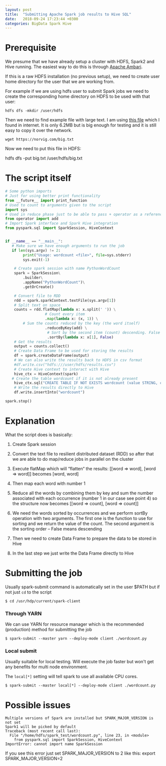 ```yaml
---
layout: post
title:  "Submitting Apache Spark job results to Hive SQL"
date:   2018-09-24 17:23:44 +0300
categories: BigData Spark Hive
---
```


Prerequisite
======

We presume that we have already setup a cluster with HDFS, Spark2 and Hive running.
The easiest way to do this is through [Apache Ambari](https://docs.hortonworks.com/HDPDocuments/Ambari-2.6.2.2/bk_ambari-installation/content/install-ambari-server.html). 

If this is a raw HDFS installation (no previous setup), we need to create user home directory for the user that we are working from. 

For example if we are using hdfs user to submit Spark jobs we need to create the corresponding home directory on HDFS to be used with that user:
```
hdfs dfs -mkdir /user/hdfs
```
Then we need to find example file with large text. I am using [this file](https://norvig.com/big.txt) which I found in internet. It is only 6.2MB but is big enough for testing and it is still easy to copy it over the network.

```
wget https://norvig.com/big.txt
```
Now we need to put this file in HDFS:

hdfs dfs -put big.txt /user/hdfs/big.txt

The script itself
===

```python
# Some python imports
# Just for using better print functionality
from __future__ import print_function
# Used to count to arguments given to the script
import sys
# Used in reduce phase just to be able to pass + operator as a reference
from operator import add
# Import Spark interface and Spark Hive integration
from pyspark.sql import SparkSession, HiveContext


if __name__ == "__main__":
   # Make sure we have enough arguments to run the job 
   if len(sys.argv) != 2:
        print("Usage: wordcount <file>", file=sys.stderr)
        sys.exit(-1)

    # Create spark session with name PythonWordCount
    spark = SparkSession\
        .builder\
        .appName("PythonWordCount")\
        .getOrCreate()

    # Convert file to RDD
    rdd = spark.sparkContext.textFile(sys.argv[1])
    # Split text on space
    counts = rdd.flatMap(lambda x: x.split(' ')) \
                  # Count every item
                  .map(lambda x: (x, 1)) \
	    # Sum the counts reduced by the key (the word itself)
                  .reduceByKey(add) \
                   # Sort by the second item (count) descending. False as a second argument means descending
                   .sortBy(lambda x: x[1], False)
    # Get the results
    output = counts.collect()
    # Create Data Frame to be used for storing the results
    df = spark.createDataFrame(output)
    # We can also write the results back to HDFS in csv format
    #df.write.csv("hdfs:///user/hdfs/results.csv")
    # Create Hive context to interact with Hive
    hive_ctx = HiveContext(spark)
   # Create the table wordcount if it is not already present
    hive_ctx.sql("CREATE TABLE IF NOT EXISTS wordcount (value STRING, count INT)")
    # Write the results directly to Hive
    df.write.insertInto("wordcount")

spark.stop()
```

Explanation
===

What the script does is basically:
1.	Create Spark session

2.	Convert the text file to resilient distributed dataset (RDD) so after that we are able to do map/reduce jobs in parallel on the cluster

3.	Execute flatMap which will “flatten“ the results: [[word => word], [word => word]] becomes [word, word]

4.	Then map each word with number 1

5.	Reduce all the words by combining them by key and sum the number associated with each occurrence (number 1 in our case see point 4) so the structure now becomes [[word => count], [word => count]] 

6.	We need the words sorted by occurrences and we perform sortBy operation with two arguments. The first one is the function to use for sorting and we return the value of the count. The second argument is the sorting order – False means descending 

7.	Then we need to create Data Frame to prepare the data to be stored in Hive

8.	In the last step we just write the Data Frame directly to Hive

Submitting the job
===
Usually spark-submit command is automatically set in the user $PATH but if not just `cd` to the script 
```
$ cd /usr/hdp/current/spark-client
```
### Through YARN
We can use YARN for resource manager which is the recommended (production) method for submitting the job
```
$ spark-submit --master yarn --deploy-mode client ./wordcount.py
```

### Local submit
Usually suitable for local testing. Will execute the job faster but won't get any benefits for multi node environment.

The `local[*]` setting will tell spark to use all available CPU cores. 
```
$ spark-submit --master local[*] --deploy-mode client ./wordcount.py
```

Possible issues
====
```
Multiple versions of Spark are installed but SPARK_MAJOR_VERSION is not set
Spark1 will be picked by default
Traceback (most recent call last):
  File "/home/hdfs/spark_test/wordcount.py", line 23, in <module>
    from pyspark.sql import SparkSession, HiveContext
ImportError: cannot import name SparkSession
```
If you see this error just set SPARK_MAJOR_VERSION to 2 like this:
export SPARK_MAJOR_VERSION=2


